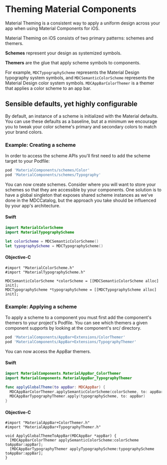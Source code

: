 <!--docs:
title: "Theming"
layout: landing
section: docs
path: /docs/theming/
-->

# Theming Material Components

Material Theming is a consistent way to apply a uniform design across your app when using Material Components for iOS.

Material Theming on iOS consists of two primary patterns: schemes and themers.

**Schemes** represent your design as systemized symbols.

**Themers** are the glue that apply scheme symbols to components.

For example, `MDCTypographyScheme` represents the Material Design typography system symbols, and
`MDCSemanticColorScheme` represents the Material Design color system symbols.
`MDCAppBarColorThemer` is a themer that applies a color scheme to an app bar.

## Sensible defaults, yet highly configurable

By default, an instance of a scheme is initialized with the Material defaults. You can use these
defaults as a baseline, but at a minimum we encourage you to tweak your color scheme's primary and
secondary colors to match your brand colors.

### Example: Creating a scheme

In order to access the scheme APIs you'll first need to add the scheme target to your Podfile:

``` bash
pod 'MaterialComponents/schemes/Color'
pod 'MaterialComponents/schemes/Typography'
```

You can now create schemes. Consider where you will want to store your schemes so that they are
accessible by your components. One solution is to have a global singleton that exposes shared
scheme instances as we've done in the MDCCatalog, but the approach you take should be influenced
by your app's architecture.

<!--<div class="material-code-render" markdown="1">-->
#### Swift

``` swift
import MaterialColorScheme
import MaterialTypographyScheme

let colorScheme = MDCSemanticColorScheme()
let typographyScheme = MDCTypographyScheme()
```

#### Objective-C

``` objc
#import "MaterialColorScheme.h"
#import "MaterialTypographyScheme.h"

MDCSemanticColorScheme *colorScheme = [[MDCSemanticColorScheme alloc] init];
MDCTypographyScheme *typographyScheme = [[MDCTypographyScheme alloc] init];
```
<!--</div>-->

### Example: Applying a scheme

To apply a scheme to a component you must first add the component's themers to your project's
Podfile. You can see which themers a given component supports by looking at the component's src/
directory.

``` bash
pod 'MaterialComponents/AppBar+Extensions/ColorThemer'
pod 'MaterialComponents/AppBar+Extensions/TypographyThemer'
```

You can now access the AppBar themers.

<!--<div class="material-code-render" markdown="1">-->
#### Swift

``` swift
import MaterialComponents.MaterialAppBar_ColorThemer
import MaterialComponents.MaterialAppBar_TypographyThemer

func applyGlobalTheme(to appBar: MDCAppBar) {
  MDCAppBarColorThemer.applySemanticColorScheme(colorScheme, to: appBar)
  MDCAppBarTypographyThemer.apply(typographyScheme, to: appBar)
}
```

#### Objective-C

``` objc
#import "MaterialAppBar+ColorThemer.h"
#import "MaterialAppBar+TypographyThemer.h"

void ApplyGlobalThemeToAppBar(MDCAppBar *appBar) {
  [MDCAppBarColorThemer applySemanticColorScheme:colorScheme toAppBar:appBar];
  [MDCAppBarTypographyThemer applyTypographyScheme:typographyScheme toAppBar:appBar];
}
```
<!--</div>-->
